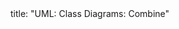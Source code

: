<frontmatter>
title: "UML: Class Diagrams: Combine"
</frontmatter>

<include src="navbar.md" boilerplate />

<include src="container-inPage-asFlat.md" boilerplate />